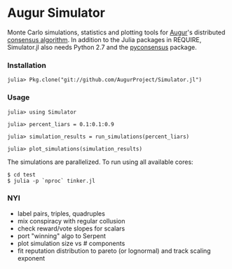 # Augur Simulator

Monte Carlo simulations, statistics and plotting tools for [Augur](http://www.augur.net)'s distributed [consensus algorithm](http://www.augur.net/blog/a-decentralized-lie-detector).  In addition to the Julia packages in REQUIRE, Simulator.jl also needs Python 2.7 and the [pyconsensus](https://github.com/AugurProject/pyconsensus) package.

### Installation

    julia> Pkg.clone("git://github.com/AugurProject/Simulator.jl")

### Usage

    julia> using Simulator

    julia> percent_liars = 0.1:0.1:0.9

    julia> simulation_results = run_simulations(percent_liars)

    julia> plot_simulations(simulation_results)

The simulations are parallelized.  To run using all available cores:

    $ cd test
    $ julia -p `nproc` tinker.jl

### NYI

- label pairs, triples, quadruples
- mix conspiracy with regular collusion
- check reward/vote slopes for scalars
- port "winning" algo to Serpent
- plot simulation size vs # components
- fit reputation distribution to pareto (or lognormal) and track scaling exponent
